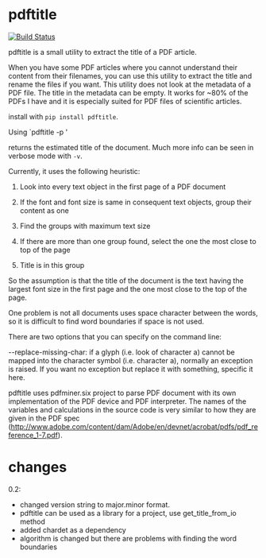 # pdftitle

[![Build Status](https://travis-ci.com/metebalci/pdftitle.svg?branch=master)](https://travis-ci.com/metebalci/pdftitle)

pdftitle is a small utility to extract the title of a PDF article.

When you have some PDF articles where you cannot understand their content from their filenames, you can use this utility to extract the title and rename the files if you want. This utility does not look at the metadata of a PDF file. The title in the metadata can be empty. It works for ~80% of the PDFs I have and it is especially suited for PDF files of scientific articles.

install with `pip install pdftitle`.

Using `pdftitle -p <pdf-file>'

returns the estimated title of the document. Much more info can be seen in verbose mode with `-v`.

Currently, it uses the following heuristic:

1. Look into every text object in the first page of a PDF document

2. If the font and font size is same in consequent text objects, group their content as one

3. Find the groups with maximum text size

4. If there are more than one group found, select the one the most close to top of the page

5. Title is in this group

So the assumption is that the title of the document is the text having the largest font size in the first page and the one most close to the top of the page.

One problem is not all documents uses space character between the words, so it is difficult to find word boundaries if space is not used.

There are two options that you can specify on the command line:

--replace-missing-char: if a glyph (i.e. look of character a) cannot be mapped into the character symbol (i.e. character a), normally an exception is raised. If you want no exception but replace it with something, specific it here.

pdftitle uses pdfminer.six project to parse PDF document with its own implementation of the PDF device and PDF interpreter. The names of the variables and calculations in the source code is very similar to how they are given in the PDF spec (http://www.adobe.com/content/dam/Adobe/en/devnet/acrobat/pdfs/pdf_reference_1-7.pdf).

# changes

0.2:
  - changed version string to major.minor format.
  - pdftitle can be used as a library for a project, use get_title_from_io method
  - added chardet as a dependency
  - algorithm is changed but there are problems with finding the word boundaries
    
